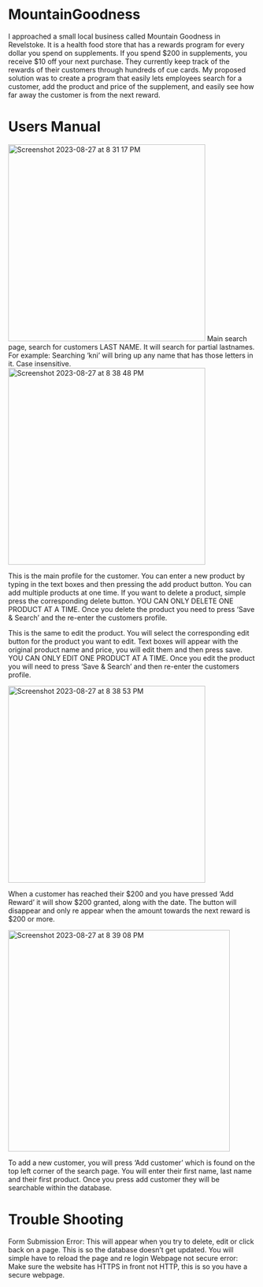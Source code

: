 # MountainGoodness

I approached a small local business called Mountain Goodness in Revelstoke. It is a health food store that has a rewards program for every dollar you spend on supplements. If you spend $200 in supplements, you receive $10 off your next purchase. They currently keep track of the rewards of their customers through hundreds of cue cards. My proposed solution was to create a program that easily lets employees search for a customer, add the product and price of the supplement, and easily see how far away the customer is from the next reward.

# Users Manual
<img width="400" alt="Screenshot 2023-08-27 at 8 31 17 PM" src="https://github.com/ChloeEK/MountainGoodness/assets/77647819/577eb5ea-9d97-4d64-97dd-a2eccf73335a"> 
Main search page, search for customers LAST NAME. It will search for partial lastnames. For example: Searching ‘kni’ will bring up any name that has those letters in it.
Case insensitive.

<img width="400" alt="Screenshot 2023-08-27 at 8 38 48 PM" src="https://github.com/ChloeEK/MountainGoodness/assets/77647819/3d6fb4ca-6c7a-4db2-a17e-d7df070a9e6c">

This is the main profile for the customer. You can enter a new product by typing in the text boxes and then pressing the add product button. You can add multiple products at one time. If you want to delete a product, simple press the corresponding delete button. YOU CAN ONLY DELETE ONE PRODUCT AT A TIME. Once you delete the product you need to press ‘Save & Search’ and the re-enter the customers profile.

This is the same to edit the product. You will select the corresponding edit button for the product you want to edit. Text boxes will appear with the original product name and price, you will edit them and then press save. YOU CAN ONLY EDIT ONE PRODUCT AT A TIME. Once you edit the product you will need to press ‘Save & Search’ and then re-enter the customers profile.

<img width="400" alt="Screenshot 2023-08-27 at 8 38 53 PM" src="https://github.com/ChloeEK/MountainGoodness/assets/77647819/8cf25cd8-f9a5-48c6-b439-259f5864edbc">

When a customer has reached their $200 and you have pressed ‘Add Reward’ it will show $200 granted, along with the date. The button will disappear and only re appear when the amount towards the next reward is $200 or more.

<img width="450" alt="Screenshot 2023-08-27 at 8 39 08 PM" src="https://github.com/ChloeEK/MountainGoodness/assets/77647819/cb038f91-3caf-48cc-82f2-bfbdc3a1ed78">

To add a new customer, you will press ‘Add customer’ which is found on the top left corner of the search page. You will enter their first name, last name and their first product. Once you press add customer they will be searchable within the database.

# Trouble Shooting
Form Submission Error:
This will appear when you try to delete, edit or click back on a page. This is so the database doesn’t get updated. You will simple have to reload the page and re login
Webpage not secure error:
Make sure the website has HTTPS in front not HTTP, this is so you have a secure webpage.

